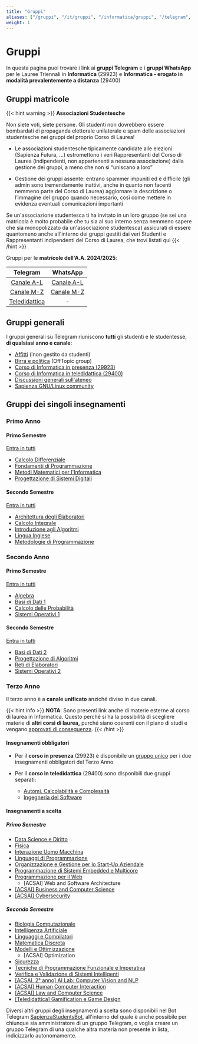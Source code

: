 ```yaml
---
title: "Gruppi"
aliases: ["/gruppi", "/it/gruppi", "/informatica/gruppi", "/telegram", "/it/telegram", "/it/canali/telegram", "/whatsapp", "/it/whatsapp", "/it/canali/whatsapp"]
weight: 1
---
```

# Gruppi

In questa pagina puoi trovare i link ai **gruppi Telegram** e i **gruppi WhatsApp** per le Lauree Triennali in **Informatica** (29923) e **Informatica - erogato in modalità prevalentemente a distanza** (29400)

## Gruppi matricole

{{< hint warning >}}
<i class="fa-solid fa-triangle-exclamation" style="color: #FFD43B;"></i> **Associazioni Studentesche**

Non siete voti, siete persone. Gli studenti non dovrebbero essere bombardati di propaganda elettorale unilaterale e spam delle associazioni studentesche nei gruppi del proprio Corso di Laurea!

- Le associazioni studentesche tipicamente candidate alle elezioni (Sapienza Futura, ...) estromettono i veri Rappresentanti del Corso di Laurea (indipendenti, non appartenenti a nessuna associazione) dalla gestione dei gruppi, a meno che non si “uniscano a loro”

- Gestione dei gruppi assente: entrano spammer impuniti ed è difficile (gli admin sono tremendamente inattivi, anche in quanto non facenti nemmeno parte del Corso di Laurea) aggiornare la descrizione o l’immagine del gruppo quando necessario, così come mettere in evidenza eventuali comunicazioni importanti

Se un'associazione studentesca ti ha invitato in un loro gruppo (se sei una matricola è molto probabile che tu sia al suo interno senza nemmeno sapere che sia monopolizzato da un'associazione studentesca) assicurati di essere quantomeno anche all'interno dei gruppi gestiti dai veri Studenti e Rappresentanti indipendenti del Corso di Laurea, che trovi listati qui
{{< /hint >}}

Gruppi per le **matricole dell'A.A. 2024/2025**:

|                        Telegram                        |                            WhatsApp                            |
|:------------------------------------------------------:|:--------------------------------------------------------------:|
|  [Canale A-L](https://t.me/addlist/10sQnIhXeJ84ZWY0)   | [Canale A-L](https://chat.whatsapp.com/Hn6ZHgIx9To82ffHW2X2Ek) |
|  [Canale M-Z](https://t.me/addlist/4mgg0jzRSgUzNTZk)   | [Canale M-Z](https://chat.whatsapp.com/HwenUPhOPSi65CnWF2kx1Y) |
| [Teledidattica](https://t.me/addlist/i3KUGH7P84kyOTNk) |                               -                                |

## Gruppi generali

I gruppi generali su Telegram riuniscono **tutti** gli studenti e le studentesse, **di qualsiasi anno e canale**:

- [Affitti](https://t.me/SapienzaAffittiGroup) (❕non gestito da studenti)
- [Birra e politica](https://t.me/sapienzapolitica) (OffTopic group)
- [Corso di Informatica in presenza (29923)](https://t.me/+zj6QEcHwZU82M2Y0)
- [Corso di Informatica in teledidattica (29400)](https://t.me/+ly5tVN1h3yZmNDdk)
- [Discussioni generali sull'ateneo](https://t.me/sapienzadiscussioni)
- [Sapienza GNU/Linux community](https://t.me/+r-InQzG0ctkwNjNk)

## Gruppi dei singoli insegnamenti

### Primo Anno

#### Primo Semestre

[Entra in tutti](https://t.me/addlist/OS2lMU_4FqMwMTU0)

- [Calcolo Differenziale](https://t.me/+Cw_63BoRvE03YmM0)
- [Fondamenti di Programmazione](https://t.me/+NQ8H6iLHOIIwMzM0)
- [Metodi Matematici per l'Informatica](https://t.me/+m_-WkFEmQzdmZDZk)
- [Progettazione di Sistemi Digitali](https://t.me/+hr9OFwWWGCZhODU0)

#### Secondo Semestre

[Entra in tutti](https://t.me/addlist/67z3BS7RlIFlYzM0)

- [Architettura degli Elaboratori](https://t.me/+2PAqwS4raLY4N2U0)
- [Calcolo Integrale](https://t.me/+lnnFbmFQNNBjNGRk)
- [Introduzione agli Algoritmi](https://t.me/+wJY633Yc1pUxMjk0)
- [Lingua Inglese](https://t.me/+clLwVwTLUHk3YzM0)
- [Metodologie di Programmazione](https://t.me/+8iyKxeRgfXtmY2Y0)

### Secondo Anno

#### Primo Semestre

[Entra in tutti](https://t.me/addlist/yQxr6yhOkLozYTE0)

- [Algebra](https://t.me/+798mXLThj_JmYTBk)
- [Basi di Dati 1](https://t.me/+eRVplF3Va3dlNDJk)
- [Calcolo delle Probabilità](https://t.me/+Dq6lPczRbJtmNmVk)
- [Sistemi Operativi 1](https://t.me/+oF0ppISY8EFmOTZk)

#### Secondo Semestre

[Entra in tutti](https://t.me/addlist/MfjVW8RhBB4xODNk)

- [Basi di Dati 2](https://t.me/+xTuUWRfneSwwMjBk)
- [Progettazione di Algoritmi](https://t.me/+qtCCTLlBW4pjY2Jk)
- [Reti di Elaboratori](https://t.me/+vNSkWJUgs9Y1MzFk)
- [Sistemi Operativi 2](https://t.me/+PzNOzkmwVio4Nzg0)

### Terzo Anno

Il terzo anno è a **canale unificato** anziché diviso in due canali.

{{< hint info >}}
**NOTA**: Sono presenti link anche di materie esterne al corso di laurea in Informatica. Questo perché si ha la possibilità di scegliere materie di **altri corsi di laurea,** purché siano coerenti con il piano di studi e vengano [approvati di conseguenza](/it/info/percorso-formativo#come-scegliere-gli-esami-esterni).
{{< /hint >}}

#### Insegnamenti obbligatori

- Per il **corso in presenza** (29923) è disponibile un [gruppo unico](https://t.me/+u6hEDMJqXsNhZjk0) per i due insegnamenti obbligatori del Terzo Anno

- Per il **corso in teledidattica** (29400) sono disponibili due gruppi separati:
    - [Automi, Calcolabilità e Complessità](https://t.me/+cyF-V6dnurcyNGQ0)
    - [Ingegneria del Software](https://t.me/+ziirbiKQi2g5ZjU0)

#### Insegnamenti a scelta

##### Primo Semestre

- [Data Science e Diritto](https://t.me/+bHU0Mc28yjBhZWM0)
- [Fisica](https://t.me/+-ZO2tsF0w8YyNDE8)
- [Interazione Uomo Macchina](https://t.me/+HPJydQNfbJRmM2Y8)
- [Linguaggi di Programmazione](https://t.me/+YNWScBhdFWE1NWNk)
- [Organizzazione e Gestione per lo Start-Up Aziendale](https://t.me/+TW9IFCi061Q0Nzk8)
- [Programmazione di Sistemi Embedded e Multicore](https://t.me/+vrv-7-gEDINhMzZk)
- [Programmazione per il Web](https://t.me/+TopZxkqZSSo2MzQ0)
    - [ACSAI] Web and Software Architecture
- [[ACSAI] Business and Computer Science](https://t.me/+Z8YI05oono0yNjFk)
- [[ACSAI] Cybersecurity](https://t.me/+ZLceB7Q8cSA2NzA0)

##### Secondo Semestre

- [Biologia Computazionale](https://t.me/+cBediJPv7GxmZTc8)
- [Intelligenza Artificiale](https://t.me/+qSkWuJbIauY2ODI0)
- [Linguaggi e Compilatori](https://t.me/+EOvDZsXSLI0zZGRk)
- [Matematica Discreta](https://t.me/+9gj83CXWj6MxZTM8)
- [Modelli e Ottimizzazione](https://t.me/+nx7dseifrswzNGU6)
  - [ACSAI] Optimization
- [Sicurezza](https://t.me/+WfOOX_dUtBJkZmVk)
- [Tecniche di Programmazione Funzionale e Imperativa](https://t.me/+X7XCdT3tfA83OTVk)
- [Verifica e Validazione di Sistemi Intelligenti](https://t.me/+D1TVbwQqf8kxZjRk)
- [[ACSAI, 2° anno] AI Lab: Computer Vision and NLP](https://t.me/+wg42G94fUtJlY2Fk)
- [[ACSAI] Human Computer Interaction](https://t.me/+vKK_-l_aqoJjMmQ0)
- [[ACSAI] Law and Computer Science](https://t.me/+Mvi6pA7Mlc4xNDU0)
- [[Teledidattica] Gamification e Game Design](https://t.me/+CnCSKOzEdU05ODE0)

Diversi altri gruppi degli insegnamenti a scelta sono disponibili nel Bot Telegram [SapienzaStudentsBot](https://t.me/SapienzaStudentsBot), all'interno del quale è anche possibile per chiunque sia amministratore di un gruppo Telegram, o voglia creare un gruppo Telegram di una qualche altra materia non presente in lista, indicizzarlo autonomamente.